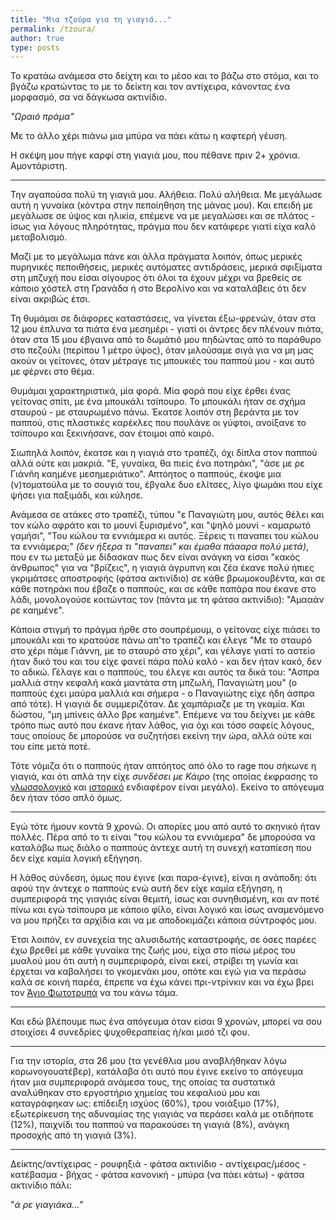 ```yaml
---
title: "Μια τζούρα για τη γιαγιά..."
permalink: /tzoura/
author: true
type: posts
---
```


Το κρατάω ανάμεσα στο δείχτη και το μέσο και το βάζω στο στόμα, και το βγάζω κρατώντας το με το δείκτη και τον αντίχειρα, κάνοντας ένα μορφασμό, σα να δάγκωσα ακτινίδιο.

*"Ωραιό πράμα"*

Με το άλλο χέρι πιάνω μια μπύρα να πάει κάτω η καφτερή γέυση.


Η σκέψη μου πήγε καρφί στη γιαγιά μου, που πέθανε πριν 2+ χρόνια. Αμοντάριστη.

----

Την αγαπούσα πολύ τη γιαγιά μου. Αλήθεια. Πολύ αλήθεια. Με μεγάλωσε αυτή η γυναίκα (κόντρα στην πεποίηθηση της μάνας μου). Και επειδή με μεγάλωσε σε ύψος και ηλικία, επέμενε να με μεγαλώσει και σε πλάτος - ίσως για λόγους πληρότητας, πράγμα που δεν κατάφερε γιατί είχα καλό μεταβολισμό.

Μαζί με το μεγάλωμα πάνε και άλλα πράγματα λοιπόν, όπως μερικές πυρηνικές πεποιθήσεις, μερικές αυτόματες αντιδράσεις, μερικά σφιξίματα στη μπζυχή που είσαι σίγουρος ότι όλοι τα έχουν μέχρι να βρεθείς σε κάποιο χόστελ στη Γρανάδα ή στο Βερολίνο και να καταλάβεις ότι δεν είναι ακριβώς έτσι.

Τη θυμάμαι σε διάφορες καταστάσεις, να γίνεται έξω-φρενών, όταν στα 12 μου έπλυνα τα πιάτα ένα μεσημέρι - γιατί οι άντρες δεν πλένουν πιάτα, όταν στα 15 μου έβγαινα από το δωμάτιό μου πηδώντας από το παράθυρο στο πεζούλι (περίπου 1 μέτρο ύψος), όταν μιλούσαμε σιγά για να μη μας ακούν οι γείτονες, όταν μέτραγε τις μπουκιές του παππού μου - και αυτό με φέρνει στο θέμα.

Θυμάμαι χαρακτηριστικά, μία φορά. Μία φορά που είχε έρθει ένας γείτονας σπίτι, με ένα μπουκάλι τσίπουρο. Το μπουκάλι ήταν σε σχήμα σταυρού - με σταυρωμένο πάνω. Έκατσε λοιπόν στη βεράντα με τον παππού, στις πλαστικές καρέκλες που πουλάνε οι γύφτοι, ανοίξανε το τσίπουρο και ξεκινήσανε, σαν έτοιμοι από καιρό.

Σιωπηλά λοιπόν, έκατσε και η γιαγιά στο τραπέζι, όχι δίπλα στον παππού αλλά ούτε και μακριά. "Ε, γυναίκα, θα πιείς ένα ποτηράκι", "άσε με ρε Γιάνñη καημένε μεσημεριάτικο". Απτόητος ο παππούς, έκοψε μια (ν)τοματούλα με το σουγιά του, έβγαλε δυο ελίτσες, λίγο ψωμάκι που είχε ψήσει για παξιμάδι, και κύλησε.

Ανάμεσα σε ατάκες στο τραπέζι, τύπου "ε Παναγιώτη μου, αυτός θέλει και τον κώλο αφράτο και το μουνί ξυρισμένο", και "ψηλό μουνί - καμαρωτό γαμήσι", "Του κώλου τα εννιάμερα κι αυτός. Ξέρεις τι παναπει του κώλου τα εννιάμερα;" _(δεν ήξερα τι "παναπει" και έμαθα πάααρα πολύ μετά)_,  που εν τω μεταξύ με δίδασκαν πως δεν είναι ανάγκη να είσαι "κακός άνθρωπος" για να "βρίζεις", η γιαγιά άγρυπνη και ζέα έκανε πολύ ήπιες γκριμάτσες αποστροφής (φάτσα ακτινίδιο) σε κάθε βρωμοκουβέντα, και σε κάθε ποτηράκι που έβαζε ο παππούς, και σε κάθε παπάρα που έκανε στο λάδι, μονολογούσε κοιτώντας τον (πάντα με τη φάτσα ακτινίδιο): "Αμααάν ρε καημένε".

Κάποια στιγμή το πράγμα ήρθε στο σουπρέμουμ, ο γείτονας είχε πιάσει το μπουκάλι και το κρατούσε πάνω απ'το τραπέζι και έλεγε "Με το σταυρό στο χέρι πάμε Γιάννη, με το σταυρό στο χέρι", και γέλαγε γιατί το αστείο ήταν δικό του και του είχε φανεί πάρα πολύ καλό - και δεν ήταν κακό, δεν το αδικώ. Γέλαγε και ο παππούς, του έλεγε και αυτός τα δικά του: "Ασπρα μαλλιά στην κεφαλή κακά μαντάτα στη μπζωλή, Παναγιώτη μου" (ο παππούς έχει μαύρα μαλλιά και σήμερα - ο Παναγιώτης είχε ήδη άσπρα από τότε). Η γιαγιά δε συμμεριζόταν. Δε χαμπάριαζε με τη γκαμία. Και δώστου, "μη μπίνεις άλλο βρε καημένε". Επέμενε να του δείχνει με κάθε τρόπο πως αυτό που έκανε ήταν λάθος, για όχι και τόσο σαφείς λόγους, τους οποίους δε μπορούσε να συζητήσει εκείνη την ώρα, αλλά ούτε και του είπε μετά ποτέ.

Τότε νόμιζα ότι ο παππούς ήταν απτόητος από όλο το rage που σήκωνε η γιαγιά, και ότι απλά την είχε _συνδέσει με Κάιρο_ (της οποίας έκφρασης το [γλωσσολογικό](https://www.slang.gr/lemma/784-syndesi-me-kairo) και [ιστορικό](https://www.slang.gr/definition/28217-syndesi-me-kairo) ενδιαφέρον είναι μεγάλο). Εκείνο το απόγευμα δεν ήταν τόσο απλό όμως.

----

Εγώ τότε ήμουν κοντά 9 χρονώ. Οι απορίες μου από αυτό το σκηνικό ήταν πολλές. Πέρα από το τι είναι "του κώλου τα εννιάμερα" δε μπορούσα να καταλάβω πως διάλο ο παππούς άντεχε αυτή τη συνεχή καταπίεση που δεν είχε καμία λογική εξήγηση.

Η λάθος σύνδεση, όμως που έγινε (και παρα-έγινε), είναι η ανάποδη: ότι αφού την άντεχε ο παππούς ενώ αυτή δεν είχε καμία εξήγηση, η συμπεριφορά της γιαγιάς είναι θεμιτή, ίσως και συνηθισμένη, και αν ποτέ πίνω και εγώ τσίπουρα με κάποιο φίλο, είναι λογικό και ίσως αναμενόμενο να μου πρήζει τα αρχίδια και να με αποδοκιμάζει κάποια σύντροφός μου.

Έτσι λοιπόν, εν συνεχεία της αλυσιδωτής καταστροφής, σε όσες παρέες έχω βρεθεί με κάθε γυναίκα της ζωής μου, είχα στο πίσω μέρος του μυαλού μου ότι αυτή η συμπεριφορά, είναι εκεί, στρίβει τη γωνία και έρχεται να καβαλήσει το γκομενάκι μου, οπότε και εγώ για να περάσω καλά σε κοινή παρέα, έπρεπε να έχω κάνει πρι-ντρίνκιν και να έχω βρει τον [Άγιο Φωτοτρυπά](https://youtu.be/xXodWs2UoSs?t=32) να του κάνω τάμα.

----

Και εδώ βλέπουμε πως ένα απόγευμα όταν είσαι 9 χρονών, μπορεί να σου στοιχίσει 4 συνεδρίες ψυχοθεραπείας ή/και μισό τζι φου.

----

Για την ιστορία, στα 26 μου (τα γενέθλια μου αναβλήθηκαν λόγω κορωνογουατέβερ), κατάλαβα ότι αυτό που έγινε εκείνο το απόγευμα ήταν μια συμπεριφορά ανάμεσα τους, της οποίας τα συστατικά αναλύθηκαν στο εργοστήριο χημείας του κεφαλιού μου και καταγράφηκαν ως: επίδειξη ισχύος (60%), τρου νοιάξιμο (17%), εξωτερίκευση της αδυναμίας της γιαγιάς να περάσει καλά με οτιδήποτε (12%), παιχνίδι του παππού να παρακούσει τη γιαγιά (8%), ανάγκη προσοχής από τη γιαγιά (3%).

----

Δείκτης/αντίχειρας - ρουφηξιά - φάτσα ακτινίδιο - αντίχειρας/μέσος - κατέβασμα - βήχας - φάτσα κανονική - μπύρα (να πάει κάτω) - φάτσα ακτινίδιο πάλι:

"*ά ρε γιαγιάκα...*"
